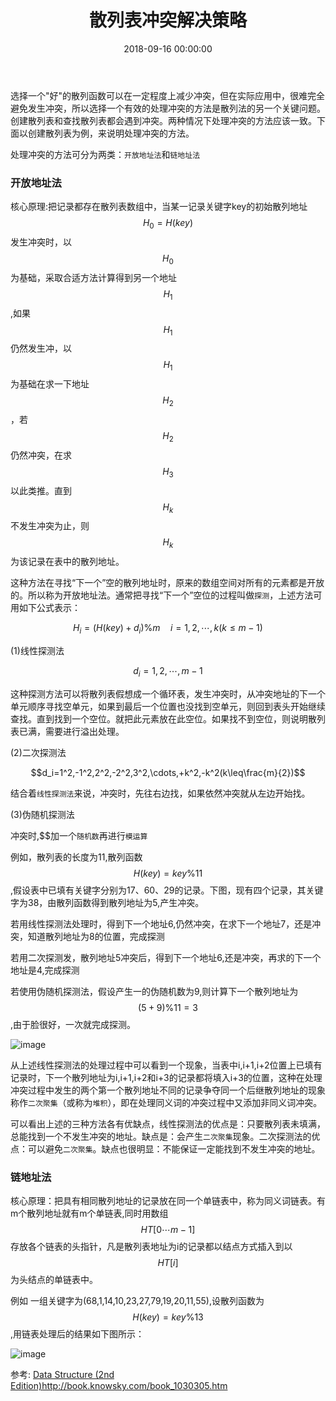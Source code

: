 ﻿---
layout: post
title: 散列表冲突解决策略
date: 2018-09-16 00:00:00
categories: 算法与数据结构
---

选择一个"好"的散列函数可以在一定程度上减少冲突，但在实际应用中，很难完全避免发生冲突，所以选择一个有效的处理冲突的方法是散列法的另一个关键问题。创建散列表和查找散列表都会遇到冲突。两种情况下处理冲突的方法应该一致。下面以创建散列表为例，来说明处理冲突的方法。

处理冲突的方法可分为两类：``开放地址法``和``链地址法``

### 开放地址法

核心原理:把记录都存在散列表数组中，当某一记录关键字key的初始散列地址$$H_0=H(key)$$发生冲突时，以$$H_0$$为基础，采取合适方法计算得到另一个地址$$H_1$$,如果$$H_1$$仍然发生冲，以$$H_1$$为基础在求一下地址$$H_2$$，若$$H_2$$仍然冲突，在求$$H_3$$以此类推。直到$$H_k$$不发生冲突为止，则$$H_k$$为该记录在表中的散列地址。

这种方法在寻找“下一个”空的散列地址时，原来的数组空间对所有的元素都是开放的。所以称为开放地址法。通常把寻找“下一个”空位的过程叫做``探测``，上述方法可用如下公式表示：

$$H_i=(H(key)+d_i)\%m\quad i=1,2,\cdots,k(k\leq m - 1)$$

(1)线性探测法

$$d_i=1,2,\cdots,m-1$$

这种探测方法可以将散列表假想成一个循环表，发生冲突时，从冲突地址的下一个单元顺序寻找空单元，如果到最后一个位置也没找到空单元，则回到表头开始继续查找。直到找到一个空位。就把此元素放在此空位。如果找不到空位，则说明散列表已满，需要进行溢出处理。

(2)二次探测法

$$d_i=1^2,-1^2,2^2,-2^2,3^2,\cdots,+k^2,-k^2(k\leq\frac{m}{2})$$

结合着``线性探测法``来说，冲突时，先往右边找，如果依然冲突就从左边开始找。

(3)伪随机探测法

冲突时,$$加一个``随机数``再进行``模运算``

例如，散列表的长度为11,散列函数$$H(key)=key\%11$$,假设表中已填有关键字分别为17、60、29的记录。下图，现有四个记录，其关键字为38，由散列函数得到散列地址为5,产生冲突。

若用线性探测法处理时，得到下一个地址6,仍然冲突，在求下一个地址7，还是冲突，知道散列地址为8的位置，完成探测

若用二次探测发，散列地址5冲突后，得到下一个地址6,还是冲突，再求的下一个地址是4,完成探测

若使用伪随机探测法，假设产生一的伪随机数为9,则计算下一个散列地址为$$(5+9)\%11=3$$,由于脸很好，一次就完成探测。

![image](zyhuploaderror123)


从上述线性探测法的处理过程中可以看到一个现象，当表中i,i+1,i+2位置上已填有记录时，下一个散列地址为i,i+1,i+2和i+3的记录都将填入i+3的位置，这种在处理冲突过程中发生的两个第一个散列地址不同的记录争夺同一个后继散列地址的现象称作``二次聚集``（或称为``堆积``），即在处理同义词的冲突过程中又添加非同义词冲突。

可以看出上述的三种方法各有优缺点，线性探测法的优点是：只要散列表未填满，总能找到一个不发生冲突的地址。缺点是：会产生``二次聚集``现象。二次探测法的优点：可以避免``二次聚集``。缺点也很明显：不能保证一定能找到不发生冲突的地址。

### 链地址法

核心原理：把具有相同散列地址的记录放在同一个单链表中，称为同义词链表。有m个散列地址就有m个单链表,同时用数组$$HT[0\cdots m-1]$$存放各个链表的头指针，凡是散列表地址为i的记录都以结点方式插入到以$$HT[i]$$为头结点的单链表中。

例如 一组关键字为(68,1,14,10,23,27,79,19,20,11,55),设散列函数为$$H(key)=key\%13$$,用链表处理后的结果如下图所示：

![image](zyhuploaderror123)

参考: [Data Structure (2nd Edition)](http://book.knowsky.com/book_1030305.htm)http://book.knowsky.com/book_1030305.htm
